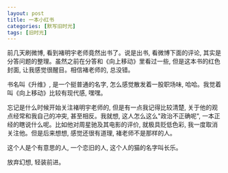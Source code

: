 ```yaml
---
layout: post
title: 一本小红书
categories: [默写旧时光]
tags: [旧时光]
---
```


前几天刷微博, 看到褚明宇老师竟然出书了。说是出书, 看微博下面的评论, 其实是分答问题的整理。虽然之前在分答和《向上移动》里看过一些, 但是这本书的红色封面, 让我感觉很醒目。相信褚老师的, 总没错。

书名叫《升维》, 是一个挺普通的名字, 怎么感觉散发着一股职场味, 哈哈。我觉着叫《向上移动》比较有现代感, 嘿嘿。

忘记是什么时候开始关注褚明宇老师的, 但是有一点我记得比较清楚, 关于他的观点经常和我自己的冲突, 甚至相反。我就想, 这人怎么这么"政治不正确呢", 一本正经的瞎说什么呢。比如他对周星驰及其电影的评价, 就极具贬低色彩, 我一度取消关注他。但是后来想想, 感觉还很有道理, 褚老师不是那样的人。

这个人是个有意思的人, 一个恋旧的人, 这个人的猫的名字叫长乐。

放弃幻想, 轻装前进。
